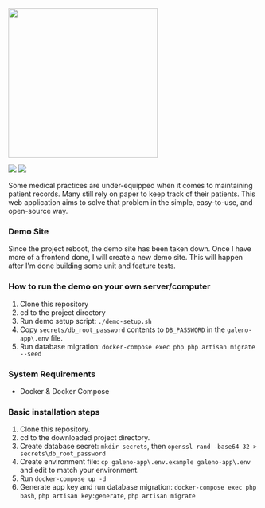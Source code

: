 <img src='https://github.com/junelsolis/medicoffice/blob/master/galeno-logo.svg' width='300'>

![](https://img.shields.io/github/license/junelsolis/medicoffice.svg)
![](https://img.shields.io/github/last-commit/junelsolis/medicoffice.svg)

Some medical practices are under-equipped when it comes to maintaining patient records. Many still rely on paper to keep track of their patients. This web application aims to solve that problem in the simple, easy-to-use, and open-source way.

### Demo Site
Since the project reboot, the demo site has been taken down. Once I have more of a frontend done, I will create a new demo site. This will happen after I'm done building some unit and feature tests.

### How to run the demo on your own server/computer
1. Clone this repository
1. cd to the project directory
1. Run demo setup script: `./demo-setup.sh`
1. Copy `secrets/db_root_password` contents to `DB_PASSWORD` in the `galeno-app\.env` file.
1. Run database migration: `docker-compose exec php php artisan migrate --seed`


### System Requirements
* Docker & Docker Compose

### Basic installation steps
1. Clone this repository.
1. cd to the downloaded project directory.
1. Create database secret: `mkdir secrets`, then `openssl rand -base64 32 > secrets\db_root_password`
1. Create environment file: `cp galeno-app\.env.example galeno-app\.env` and edit to match your environment.
1. Run `docker-compose up -d`
1. Generate app key and run database migration: `docker-compose exec php bash`, `php artisan key:generate`, `php artisan migrate`
